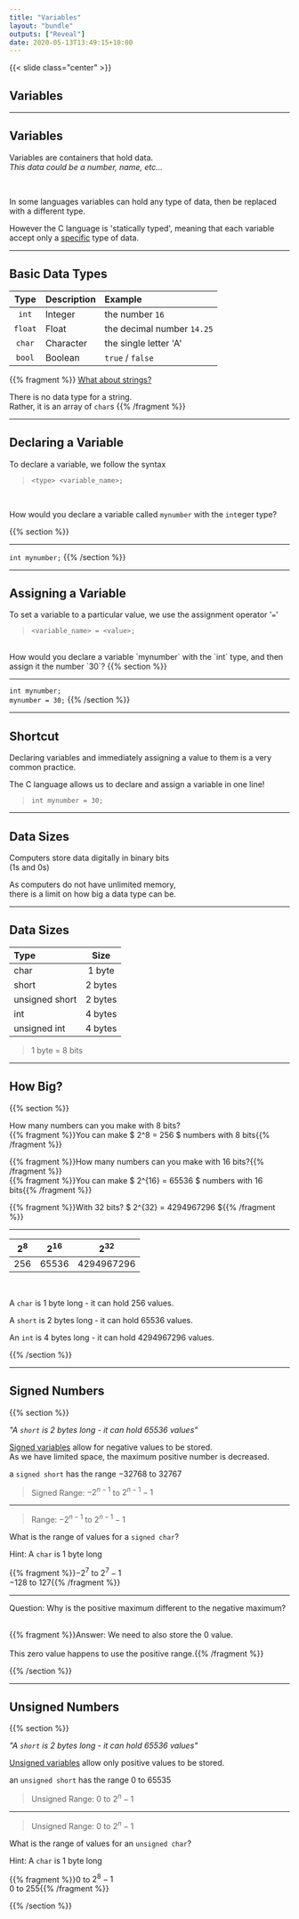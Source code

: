 ```yaml
---
title: "Variables"
layout: "bundle"
outputs: ["Reveal"]
date: 2020-05-13T13:49:15+10:00
---
```


{{< slide class="center" >}}

## Variables

---

## Variables

Variables are containers that hold data.  
_This data could be a number, name, etc..._

<br/>

In some languages variables can hold any type of data, then be replaced with a different type.  

However the C language is 'statically typed', meaning that each variable accept only a <u>specific</u> type of data.

---

## Basic Data Types

|Type|Description|Example|
|:--:|:----------|:------|
|`int`|Integer|the number `16`|
|`float`|Float|the decimal number `14.25`|
|`char`|Character|the single letter 'A'|
|`bool`|Boolean|`true` / `false`|

{{% fragment %}}
<u>What about strings?</u>  

There is no data type for a string.  
Rather, it is an array of `char`s
{{% /fragment %}}

---

## Declaring a Variable

To declare a variable, we follow the syntax

> `<type> <variable_name>;`

<br/>

How would you declare a variable called `mynumber` with the `int`eger type?

{{% section %}}

---

`int mynumber;`
{{% /section %}}

---

## Assigning a Variable

To set a variable to a particular value, we use the assignment operator '`=`'

> `<variable_name> = <value>;`

<br/>
How would you declare a variable `mynumber` with the `int` type, and then assign it the number `30`?
{{% section %}}

---

`int mynumber;`  
`mynumber = 30;`
{{% /section %}}

---

## Shortcut

Declaring variables and immediately assigning a value to them is a very common practice.  

The C language allows us to declare and assign a variable in one line!

> `int mynumber = 30;`

---

## Data Sizes

Computers store data digitally in binary bits  
(1s and 0s)

As computers do not have unlimited memory,  
there is a limit on how big a data type can be.

---

## Data Sizes

|Type|Size|
|:---|:--:|
|char|1 byte|
|short|2 bytes|
|unsigned short|2 bytes|
|int|4 bytes|
|unsigned int|4 bytes|

> 1 byte = 8 bits

---

## How Big?

{{% section %}}

How many numbers can you make with 8 bits?  
{{% fragment %}}You can make $ 2^8 = 256 $ numbers with 8 bits{{% /fragment %}}

{{% fragment %}}How many numbers can you make with 16 bits?{{% /fragment %}}  
{{% fragment %}}You can make $ 2^{16} = 65536 $ numbers with 16 bits{{% /fragment %}}

{{% fragment %}}With 32 bits? $ 2^{32} = 4294967296 ${{% /fragment %}}

---

|$2^8$|$2^{16}$|$2^{32}$|
|:---:|:------:|:------:|
|$256$|$65536$|$4294967296$|

<br/>

A `char` is 1 byte long - it can hold 256 values.  

A `short` is 2 bytes long - it can hold 65536 values.  

An `int` is 4 bytes long - it can hold 4294967296 values.  

{{% /section %}}

---

## Signed Numbers

{{% section %}}

_"A `short` is 2 bytes long - it can hold 65536 values"_

<u>Signed variables</u> allow for negative values to be stored.  
As we have limited space, the maximum positive number is decreased.

a `signed short` has the range $-32768$ to $32767$  

> Signed Range: $-2^{n-1}$  to  $2^{n-1}-1$

---

> Range: $-2^{n-1}$  to  $2^{n-1}-1$

What is the range of values for a `signed char`?

Hint: A `char` is 1 byte long

{{% fragment %}}$-2^{7}$  to  $2^{7}-1$<br/>$-128$  to  $127${{% /fragment %}}

---

Question: Why is the positive maximum different to the negative maximum?
<br/>
<br/>

{{% fragment %}}Answer: We need to also store the $0$ value.<br/><br/>This zero value happens to use the positive range.{{% /fragment %}}

{{% /section %}}

---


## Unsigned Numbers

{{% section %}}

_"A `short` is 2 bytes long - it can hold 65536 values"_

<u>Unsigned variables</u> allow only positive values to be stored.  

an `unsigned short` has the range $0$ to $65535$  

> Unsigned Range: $0$  to  $2^{n}-1$

---

> Unsigned Range: $0$  to  $2^{n}-1$

What is the range of values for an `unsigned char`?

Hint: A `char` is 1 byte long

{{% fragment %}}$0$  to  $2^{8}-1$<br/>$0$  to  $255${{% /fragment %}}

{{% /section %}}
